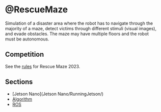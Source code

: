 # @RescueMaze

Simulation of a disaster area where the robot has to navigate through the majority of a maze, detect victims through different stimuli (visual images), and evade obstacles. The maze may have multiple floors and the robot must be autonomous.

## Competition

See the [rules](https://junior.robocup.org/wp-content/uploads/2023/01/RCJRescueMaze2023RulesFinal.pdf) for Rescue Maze 2023.

## Sections

- [Jetson Nano](Jetson Nano/RunningJetson/)
- [Algorithm](Algorithm)
- [ROS](ROS)